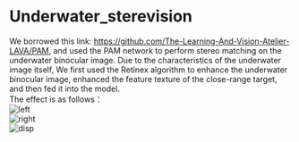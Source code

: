 # Underwater_sterevision
  We borrowed this link: https://github.com/The-Learning-And-Vision-Atelier-LAVA/PAM, and used the PAM network to perform stereo matching on the underwater binocular image. Due to the characteristics of the underwater image itself, We first used the Retinex algorithm to enhance the underwater binocular image, enhanced the feature texture of the close-range target, and then fed it into the model.  
  The effect is as follows：  
![left](https://user-images.githubusercontent.com/75468763/156276380-43d63817-4207-4276-8f9b-58895c1a6191.jpg)  
![right](https://user-images.githubusercontent.com/75468763/156277077-496393d2-962c-4bd5-91ff-a7a8a3b25643.jpg)  
![disp](https://user-images.githubusercontent.com/75468763/156277332-64257f50-e085-4670-93fd-977f53a98cba.png)
